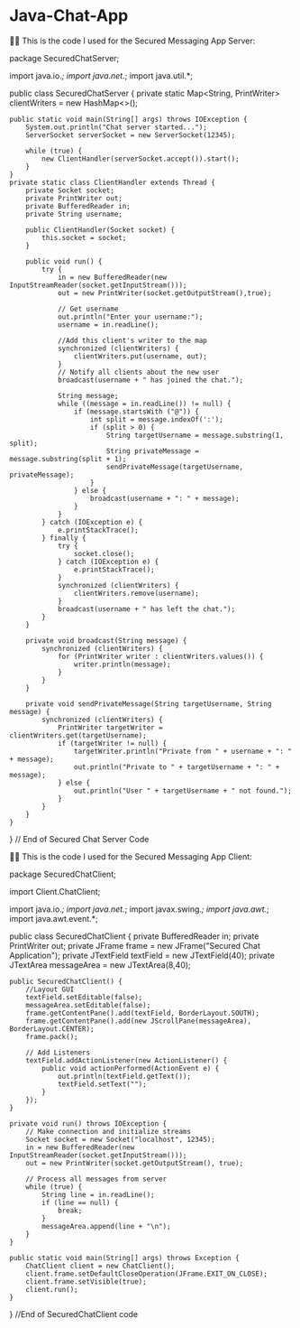 # Java-Chat-App

👨‍💻 This is the code I used for the Secured Messaging App Server:

package SecuredChatServer;

import java.io.*;
import java.net.*;
import java.util.*;

public class SecuredChatServer {
    private static Map<String, PrintWriter> clientWriters = new HashMap<>();

    public static void main(String[] args) throws IOException {
        System.out.println("Chat server started...");
        ServerSocket serverSocket = new ServerSocket(12345);

        while (true) {
            new ClientHandler(serverSocket.accept()).start();
        }
    }
    private static class ClientHandler extends Thread {
        private Socket socket;
        private PrintWriter out;
        private BufferedReader in;
        private String username;

        public ClientHandler(Socket socket) {
            this.socket = socket;
        }

        public void run() {
            try {
                in = new BufferedReader(new InputStreamReader(socket.getInputStream()));
                out = new PrintWriter(socket.getOutputStream(),true);

                // Get username
                out.println("Enter your username:");
                username = in.readLine();

                //Add this client's writer to the map
                synchronized (clientWriters) {
                    clientWriters.put(username, out);
                }
                // Notify all clients about the new user
                broadcast(username + " has joined the chat.");

                String message;
                while ((message = in.readLine()) != null) {
                    if (message.startsWith ("@")) {
                        int split = message.indexOf(':');
                        if (split > 0) {
                            String targetUsername = message.substring(1, split);
                            String privateMessage = message.substring(split + 1);
                            sendPrivateMessage(targetUsername, privateMessage);
                        }
                    } else {
                        broadcast(username + ": " + message);
                    }
                }
            } catch (IOException e) {
                e.printStackTrace();
            } finally {
                try {
                    socket.close();
                } catch (IOException e) {
                    e.printStackTrace();
                }
                synchronized (clientWriters) {
                    clientWriters.remove(username);
                }
                broadcast(username + " has left the chat.");
            }
        }

        private void broadcast(String message) {
            synchronized (clientWriters) {
                for (PrintWriter writer : clientWriters.values()) {
                    writer.println(message);
                }
            }
        }

        private void sendPrivateMessage(String targetUsername, String message) {
            synchronized (clientWriters) {
                PrintWriter targetWriter = clientWriters.get(targetUsername);
                if (targetWriter != null) {
                    targetWriter.println("Private from " + username + ": " + message);
                    out.println("Private to " + targetUsername + ": " + message);
                } else {
                    out.println("User " + targetUsername + " not found.");
                }
            }
        }
    }
}
// End of Secured Chat Server Code


👨‍💻 This is the code I used for the Secured Messaging App Client:

package SecuredChatClient;

import Client.ChatClient;

import java.io.*;
import java.net.*;
import javax.swing.*;
import java.awt.*;
import java.awt.event.*;

public class SecuredChatClient {
    private BufferedReader in;
    private PrintWriter out;
    private JFrame frame = new JFrame("Secured Chat Application");
    private JTextField textField = new JTextField(40);
    private JTextArea messageArea = new JTextArea(8,40);

    public SecuredChatClient() {
        //Layout GUI
        textField.setEditable(false);
        messageArea.setEditable(false);
        frame.getContentPane().add(textField, BorderLayout.SOUTH);
        frame.getContentPane().add(new JScrollPane(messageArea), BorderLayout.CENTER);
        frame.pack();

        // Add Listeners
        textField.addActionListener(new ActionListener() {
            public void actionPerformed(ActionEvent e) {
                out.println(textField.getText());
                textField.setText("");
            }
        });
    }

    private void run() throws IOException {
        // Make connection and initialize streams
        Socket socket = new Socket("localhost", 12345);
        in = new BufferedReader(new InputStreamReader(socket.getInputStream()));
        out = new PrintWriter(socket.getOutputStream(), true);

        // Process all messages from server
        while (true) {
            String line = in.readLine();
            if (line == null) {
                break;
            }
            messageArea.append(line + "\n");
        }
    }

    public static void main(String[] args) throws Exception {
        ChatClient client = new ChatClient();
        client.frame.setDefaultCloseOperation(JFrame.EXIT_ON_CLOSE);
        client.frame.setVisible(true);
        client.run();
    }
}
//End of SecuredChatClient code
